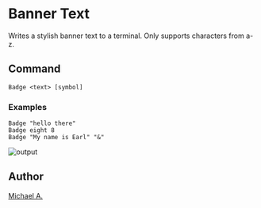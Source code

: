 # Banner Text
Writes a stylish banner text to a terminal. Only supports characters from a-z.

## Command
`Badge <text> [symbol]` 

### Examples
`Badge "hello there"`    
`Badge eight 8`  
`Badge "My name is Earl" "&"`      

![output](https://cloud.githubusercontent.com/assets/16080581/19627808/2345460c-9950-11e6-8cbd-72e863fda435.png)

## Author

[Michael A.](https://se.linkedin.com/in/michaelabebaw)
